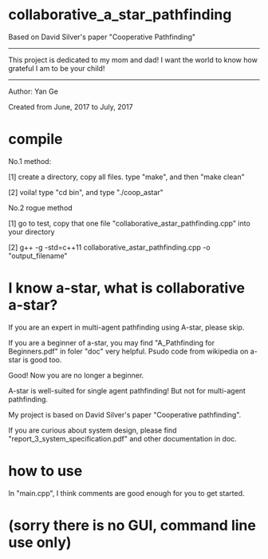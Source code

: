 # collaborative_a_star_pathfinding
Based on David Silver's paper "Cooperative Pathfinding"

____________________________________________________________
This project is dedicated to my mom and dad!
I want the world to know how grateful I am to be your child!
____________________________________________________________


Author:     Yan Ge

Created from June, 2017 to July, 2017


# compile
No.1 method:

[1]     create a directory, copy all files. type "make", and then "make clean"

[2]     voila! type "cd bin", and type "./coop_astar"


No.2 rogue method

[1]     go to test, copy that one file "collaborative_astar_pathfinding.cpp" into your directory

[2]     g++ -g -std=c++11 collaborative_astar_pathfinding.cpp -o "output_filename"


# I know a-star, what is collaborative a-star?

If you are an expert in multi-agent pathfinding using A-star, please skip.

If you are a beginner of a-star, you may find "A_Pathfinding for Beginners.pdf" in foler "doc"  very helpful. Psudo code from wikipedia on a-star is good too.

Good! Now you are no longer a beginner.

A-star is well-suited for single agent pathfinding! But not for multi-agent pathfinding.

My project is based on David Silver's paper "Cooperative pathfinding".

If you are curious about system design, please find "report_3_system_specification.pdf" and other documentation in doc.


# how to use

In "main.cpp", I think comments are good enough for you to get started.


# (sorry there is no GUI, command line use only)



    

